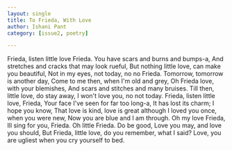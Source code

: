 ```yaml
---
layout: single
title: To Frieda, With Love
author: Ishani Pant
category: [issue2, poetry]

---
```


Frieda, listen little love Frieda. 
You have scars and burns and bumps-a, 
And stretches and cracks that may look rueful, 
But nothing little love, can make you beautiful, 
Not in my eyes, not today, no no Frieda.
Tomorrow, tomorrow is another day,
Come to me then, when I'm old and grey, 
Oh Frieda love, with your blemishes, 
And scars and stitches and many bruises. 
Till then, little love, do stay away, 
I won't love you, no not today.
Frieda, listen little love, Frieda, 
Your face I've seen for far too long-a, 
It has lost its charm; I hope you know, 
That love is kind, love is great although 
I loved you once, when you were new, 
Now you are blue and I am through. 
Oh my love Frieda, Ill sing for you, Frieda.
Oh little Frieda. 
Do be good, 
Love you may, and love you should, 
But Frieda, little love, do you remember, what I said? 
Love, you are ugliest when you cry yourself to bed. 

